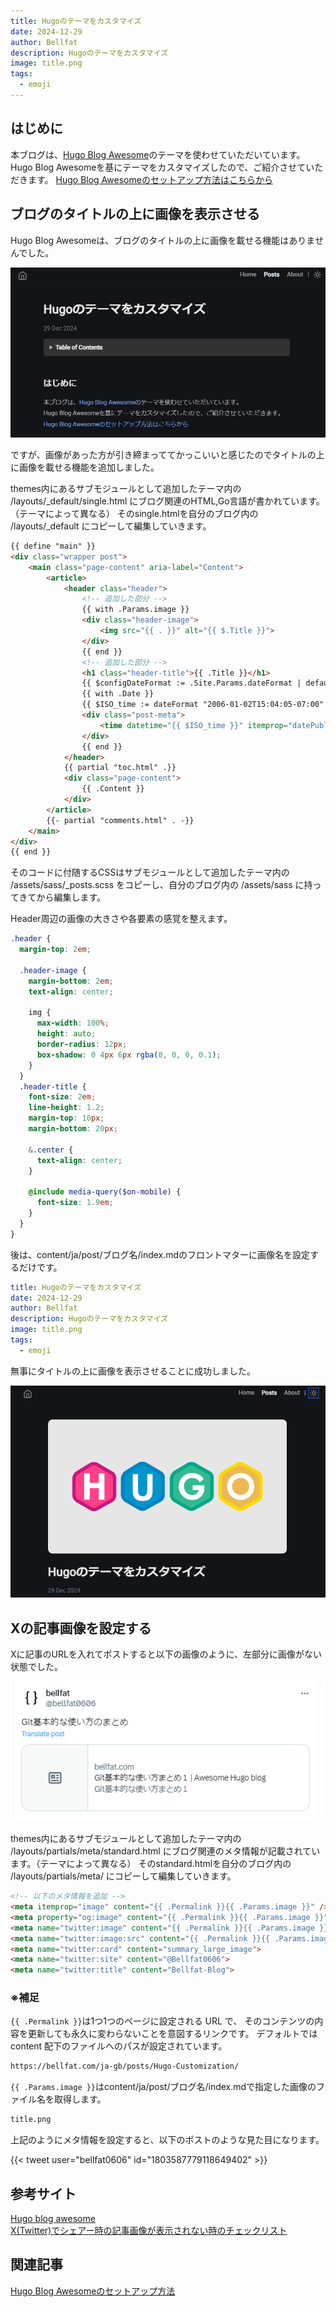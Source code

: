 ```yaml
---
title: Hugoのテーマをカスタマイズ
date: 2024-12-29
author: Bellfat
description: Hugoのテーマをカスタマイズ
image: title.png
tags:
  - emoji
---
```


## はじめに
本ブログは、[Hugo Blog Awesome](https://github.com/hugo-sid/hugo-blog-awesome)のテーマを使わせていただいています。  
Hugo Blog Awesomeを基にテーマをカスタマイズしたので、ご紹介させていただきます。
[Hugo Blog Awesomeのセットアップ方法はこちらから](https://bellfat.com/ja-gb/posts/hugo-start/)

  
## ブログのタイトルの上に画像を表示させる
Hugo Blog Awesomeは、ブログのタイトルの上に画像を載せる機能はありませんでした。  

![Landscape](Hugo-Customization.png)

ですが、画像があった方が引き締まっててかっこいいと感じたのでタイトルの上に画像を載せる機能を追加しました。

themes内にあるサブモジュールとして追加したテーマ内の /layouts/_default/single.html にブログ関連のHTML,Go言語が書かれています。（テーマによって異なる）
そのsingle.htmlを自分のブログ内の /layouts/_default にコピーして編集していきます。

```HTML
{{ define "main" }}
<div class="wrapper post">
    <main class="page-content" aria-label="Content">
        <article>
            <header class="header">
                <!-- 追加した部分 -->
                {{ with .Params.image }}
                <div class="header-image">
                    <img src="{{ . }}" alt="{{ $.Title }}">
                </div>
                {{ end }}
                <!-- 追加した部分 -->
                <h1 class="header-title">{{ .Title }}</h1>
                {{ $configDateFormat := .Site.Params.dateFormat | default ":date_medium" }}
                {{ with .Date }}
                {{ $ISO_time := dateFormat "2006-01-02T15:04:05-07:00" . }}
                <div class="post-meta">
                    <time datetime="{{ $ISO_time }}" itemprop="datePublished"> {{ . | time.Format $configDateFormat }} </time>
                </div>
                {{ end }}
            </header>
            {{ partial "toc.html" .}}
            <div class="page-content">
                {{ .Content }}
            </div>
        </article>
        {{- partial "comments.html" . -}}
    </main>
</div>
{{ end }}
```

そのコードに付随するCSSはサブモジュールとして追加したテーマ内の /assets/sass/_posts.scss をコピーし、自分のブログ内の /assets/sass に持ってきてから編集します。  

Header周辺の画像の大きさや各要素の感覚を整えます。
```scss
.header {
  margin-top: 2em;

  .header-image {
    margin-bottom: 2em;
    text-align: center;

    img {
      max-width: 100%;
      height: auto;
      border-radius: 12px; 
      box-shadow: 0 4px 6px rgba(0, 0, 0, 0.1);
    }
  }
  .header-title {
    font-size: 2em;
    line-height: 1.2;
    margin-top: 10px;
    margin-bottom: 20px;

    &.center {
      text-align: center;
    }

    @include media-query($on-mobile) {
      font-size: 1.9em;
    }
  }
}
```
後は、content/ja/post/ブログ名/index.mdのフロントマターに画像名を設定するだけです。

```yaml
title: Hugoのテーマをカスタマイズ
date: 2024-12-29
author: Bellfat
description: Hugoのテーマをカスタマイズ
image: title.png
tags:
  - emoji
```

無事にタイトルの上に画像を表示させることに成功しました。

![Landscape](Hugo-Customization2.png)

## Xの記事画像を設定する

Xに記事のURLを入れてポストすると以下の画像のように、左部分に画像がない状態でした。

![Landscape](Hugo-Customization3.png)

themes内にあるサブモジュールとして追加したテーマ内の /layouts/partials/meta/standard.html にブログ関連のメタ情報が記載されています。（テーマによって異なる）
そのstandard.htmlを自分のブログ内の /layouts/partials/meta/ にコピーして編集していきます。

```HTML
<!-- 以下のメタ情報を追加 -->
<meta itemprop="image" content="{{ .Permalink }}{{ .Params.image }}" />
<meta property="og:image" content="{{ .Permalink }}{{ .Params.image }}" />
<meta name="twitter:image" content="{{ .Permalink }}{{ .Params.image }}" />
<meta name="twitter:image:src" content="{{ .Permalink }}{{ .Params.image }}" />
<meta name="twitter:card" content="summary_large_image">
<meta name="twitter:site" content="@Bellfat0606">
<meta name="twitter:title" content="Bellfat-Blog">
```

### ※補足
`{{ .Permalink }}`は1つ1つのページに設定される URL で、 そのコンテンツの内容を更新しても永久に変わらないことを意図するリンクです。 
デフォルトでは content 配下のファイルへのパスが設定されています。  
```HTML
https://bellfat.com/ja-gb/posts/Hugo-Customization/  
```
`{{ .Params.image }}`はcontent/ja/post/ブログ名/index.mdで指定した画像のファイル名を取得します。
```HTML
title.png
```  

上記のようにメタ情報を設定すると、以下のポストのような見た目になります。  

{{< tweet user="bellfat0606" id="1803587779118649402" >}}


## 参考サイト
[Hugo blog awesome](https://themes.gohugo.io/themes/hugo-blog-awesome/)  
[X(Twitter)でシェアー時の記事画像が表示されない時のチェックリスト](https://push.tokyo/x-twitter-image-display/) 


## 関連記事
[Hugo Blog Awesomeのセットアップ方法](https://bellfat.com/ja-gb/posts/hugo-start/)  

